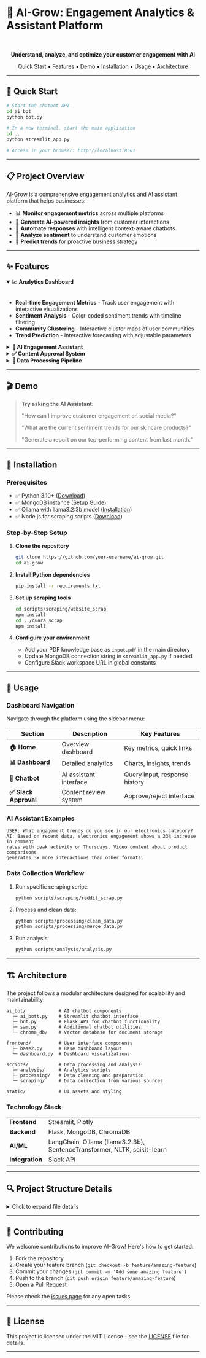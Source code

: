 # 🌱 AI-Grow: Engagement Analytics & Assistant Platform

<div align="center">
  
  <br>
  <p><strong>Understand, analyze, and optimize your customer engagement with AI</strong></p>
  <p>
    <a href="#-quick-start">Quick Start</a> •
    <a href="#-features">Features</a> •
    <a href="#-demo">Demo</a> •
    <a href="#-installation">Installation</a> •
    <a href="#-usage">Usage</a> •
    <a href="#-architecture">Architecture</a>
  </p>
</div>

---

## 🚀 Quick Start

```bash
# Start the chatbot API
cd ai_bot
python bot.py

# In a new terminal, start the main application
cd ..
python streamlit_app.py

# Access in your browser: http://localhost:8501
```

---

## 📋 Project Overview

AI-Grow is a comprehensive engagement analytics and AI assistant platform that helps businesses:

- 📊 **Monitor engagement metrics** across multiple platforms
- 🧠 **Generate AI-powered insights** from customer interactions
- 💬 **Automate responses** with intelligent context-aware chatbots
- 📱 **Analyze sentiment** to understand customer emotions
- 🔮 **Predict trends** for proactive business strategy


---

## ✨ Features

<details open>
<summary><b>📈 Analytics Dashboard</b></summary>
<br>

- **Real-time Engagement Metrics** - Track user engagement with interactive visualizations
- **Sentiment Analysis** - Color-coded sentiment trends with timeline filtering
- **Community Clustering** - Interactive cluster maps of user communities
- **Trend Prediction** - Interactive forecasting with adjustable parameters

</details>

<details>
<summary><b>🤖 AI Engagement Assistant</b></summary>
<br>

- **Context-Aware Responses** - Intelligent responses based on your knowledge base
- **Dual-Mode Processing**:
  - 💼 **Engagement Mode** - Optimized for customer interaction queries
  - 🌐 **General Mode** - Handles broader questions with contextual awareness
- **PDF Knowledge Base** - Automatically processes and learns from your documents
- **Persistent Chat History** - Maintains conversation context for natural interactions

</details>

<details>
<summary><b>✅ Content Approval System</b></summary>
<br>

- **Slack Integration** - Review and approve AI-generated content with a simple click
- **Quality Control** - Human-in-the-loop verification system for brand consistency
- **Multi-platform Publishing** - Distribute approved content across channels

</details>

<details>
<summary><b>🔄 Data Processing Pipeline</b></summary>
<br>

- **Multi-source Collection** - Gather data from Discord, Reddit, Quora, and websites
- **Automated Cleaning** - Standardize data formats across platforms
- **Analysis Tools** - Specialized tools for data verification and completeness checks

</details>

---

## 🎬 Demo

> **Try asking the AI Assistant:**
> 
> "How can I improve customer engagement on social media?"
> 
> "What are the current sentiment trends for our skincare products?"
> 
> "Generate a report on our top-performing content from last month."

---

## 🔧 Installation

### Prerequisites

- ✅ Python 3.10+ ([Download](https://www.python.org/downloads/))
- ✅ MongoDB instance ([Setup Guide](https://docs.mongodb.com/manual/installation/))
- ✅ Ollama with llama3.2:3b model ([Installation](https://ollama.ai/download))
- ✅ Node.js for scraping scripts ([Download](https://nodejs.org/))

### Step-by-Step Setup

1. **Clone the repository**

   ```bash
   git clone https://github.com/your-username/ai-grow.git
   cd ai-grow
   ```

2. **Install Python dependencies**

   ```bash
   pip install -r requirements.txt
   ```

3. **Set up scraping tools**

   ```bash
   cd scripts/scraping/website_scrap
   npm install
   cd ../quora_scrap
   npm install
   ```

4. **Configure your environment**
   - Add your PDF knowledge base as `input.pdf` in the main directory
   - Update MongoDB connection string in `streamlit_app.py` if needed
   - Configure Slack workspace URL in global constants

---

## 📱 Usage

### Dashboard Navigation

Navigate through the platform using the sidebar menu:

| Section | Description | Key Features |
|---------|-------------|--------------|
| **🏠 Home** | Overview dashboard | Key metrics, quick links |
| **📊 Dashboard** | Detailed analytics | Charts, insights, trends |
| **💬 Chatbot** | AI assistant interface | Query input, response history |
| **✅ Slack Approval** | Content review system | Approve/reject interface |

### AI Assistant Examples

```
USER: What engagement trends do you see in our electronics category?
AI: Based on recent data, electronics engagement shows a 23% increase in comment 
rates with peak activity on Thursdays. Video content about product comparisons 
generates 3x more interactions than other formats.
```

### Data Collection Workflow

1. Run specific scraping script:
   ```bash
   python scripts/scraping/reddit_scrap.py
   ```
2. Process and clean data:
   ```bash
   python scripts/processing/clean_data.py
   python scripts/processing/merge_data.py
   ```
3. Run analysis:
   ```bash
   python scripts/analysis/analysis.py
   ```

---

## 🏗️ Architecture

The project follows a modular architecture designed for scalability and maintainability:

```
ai_bot/            # AI chatbot components
  ├─ ai_bott.py    # Streamlit chatbot interface
  ├─ bot.py        # Flask API for chatbot functionality
  ├─ sam.py        # Additional chatbot utilities
  └─ chroma_db/    # Vector database for document storage

frontend/          # User interface components
  ├─ base2.py      # Base dashboard layout
  └─ dashboard.py  # Dashboard visualizations

scripts/           # Data processing and analysis
  ├─ analysis/     # Analytics scripts
  ├─ processing/   # Data cleaning and preparation
  └─ scraping/     # Data collection from various sources

static/            # UI assets and styling
```

### Technology Stack

<table>
  <tr>
    <td><strong>Frontend</strong></td>
    <td>Streamlit, Plotly</td>
  </tr>
  <tr>
    <td><strong>Backend</strong></td>
    <td>Flask, MongoDB, ChromaDB</td>
  </tr>
  <tr>
    <td><strong>AI/ML</strong></td>
    <td>LangChain, Ollama (llama3.2:3b), SentenceTransformer, NLTK, scikit-learn</td>
  </tr>
  <tr>
    <td><strong>Integration</strong></td>
    <td>Slack API</td>
  </tr>
</table>

---

## 🔍 Project Structure Details

<details>
<summary>Click to expand file details</summary>

- **chat_history.json**: Stores conversation history with timestamps and message types
- **input.pdf**: Knowledge base document used for AI context and learning
- **streamlit_app.py**: Main application entry point with routing and UI components
- **ai_bot/**: 
  - **ai_bott.py**: Core chatbot UI implementation
  - **bot.py**: REST API backend for chatbot functionality
  - **chroma_db/**: Vector database for document embeddings
- **frontend/**: UI component implementation
- **scripts/**: Data processing utilities
  - **analysis/**: Performance analytics scripts
  - **processing/**: Data cleaning tools
  - **scraping/**: Platform-specific data collectors
- **static/**: UI assets including images and stylesheets

</details>

---

## 👥 Contributing

We welcome contributions to improve AI-Grow! Here's how to get started:

1. Fork the repository
2. Create your feature branch (`git checkout -b feature/amazing-feature`)
3. Commit your changes (`git commit -m 'Add some amazing feature'`)
4. Push to the branch (`git push origin feature/amazing-feature`)
5. Open a Pull Request

Please check the [issues page](https://github.com/your-username/ai-grow/issues) for any open tasks.

---

## 📄 License

This project is licensed under the MIT License - see the [LICENSE](LICENSE) file for details.

---

